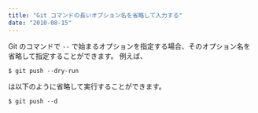 ```yaml
---
title: "Git コマンドの長いオプション名を省略して入力する"
date: "2010-08-15"
---
```


Git のコマンドで `--` で始まるオプションを指定する場合、そのオプション名を省略して指定することができます。
例えば、

~~~
$ git push --dry-run
~~~

は以下のように省略して実行することができます。

~~~
$ git push --d
~~~

